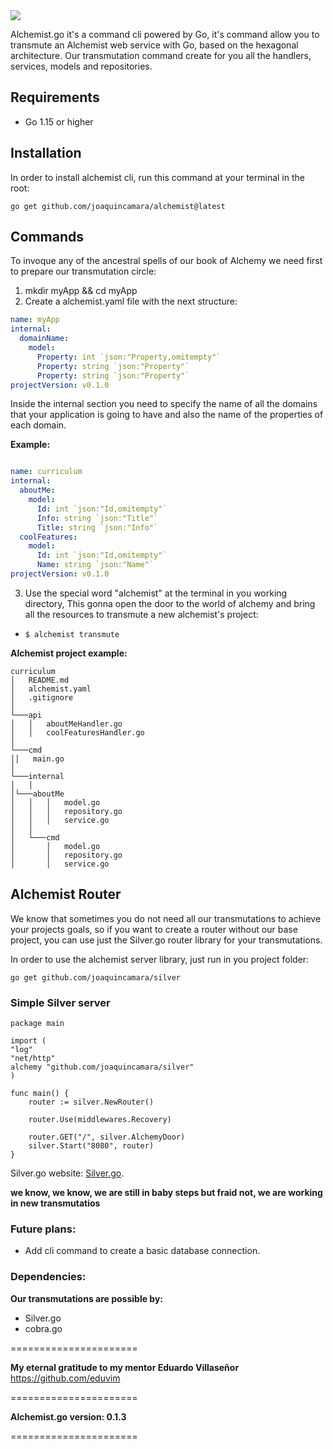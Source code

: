   <img  src="https://user-images.githubusercontent.com/26718123/94979651-96461b00-04e9-11eb-94d6-660af9663975.png">

Alchemist.go it's a command cli powered by Go, it's command allow you to transmute an Alchemist web service with Go, based on the hexagonal architecture. Our transmutation command create for you all the handlers, services, models and repositories.

## Requirements

- Go 1.15 or higher

## Installation

In order to install alchemist cli, run this command at your terminal in the root:

`go get github.com/joaquincamara/alchemist@latest`

## Commands

To invoque any of the ancestral spells of our book of Alchemy we need first to prepare our transmutation circle:

1. mkdir myApp && cd myApp
2. Create a alchemist.yaml file with the next structure:

```yaml
name: myApp
internal: 
  domainName: 
    model:
      Property: int `json:"Property,omitempty"`
      Property: string `json:"Property"`
      Property: string `json:"Property"`
projectVersion: v0.1.0
```

Inside the internal section you need to specify the name of all the domains that your application is going to have and also the name of the properties of each domain.

**Example:**

```yaml

name: curriculum
internal: 
  aboutMe: 
    model:
      Id: int `json:"Id,omitempty"`
      Info: string `json:"Title"`
      Title: string `json:"Info"`
  coolFeatures: 
    model: 
      Id: int `json:"Id,omitempty"`
      Name: string `json:"Name"`
projectVersion: v0.1.0
```
3. Use the special word "alchemist" at the terminal in you working directory, This gonna open the door to the world of alchemy and bring all the resources to transmute a new alchemist's project:

- `$ alchemist transmute`

**Alchemist project example:**

```
curriculum
│   README.md
│   alchemist.yaml    
│   .gitignore
│
└───api
│   │   aboutMeHandler.go
│   │   coolFeaturesHandler.go
│   
└───cmd
││   main.go
│
└───internal
│   │   
│└───aboutMe
│   │	│   model.go
│	│   │	repository.go
│	│   │	service.go
│	│
│	└───cmd
│   	│   model.go
│	    │	repository.go
│	    │	service.go
```

## Alchemist Router

We know that sometimes you do not need all our transmutations to achieve your projects goals, so if you want to create a router without our base project, you can use just the Silver.go router library for your transmutations.

In order to use the alchemist server library, just run in you project folder:

`go get github.com/joaquincamara/silver`

### Simple Silver server

```golang
package main

import (
"log"
"net/http"
alchemy "github.com/joaquincamara/silver"
)

func main() {
	router := silver.NewRouter()

	router.Use(middlewares.Recovery)

	router.GET("/", silver.AlchemyDoor)
	silver.Start("8080", router)
}
```

Silver.go website: [Silver.go](https://github.com/joaquincamara/silver).

**we know, we know, we are still in baby steps but fraid not, we are working in new transmutatios**


### Future plans:

- Add cli command to create a basic database connection.


### Dependencies:

**Our transmutations are possible by:**

- Silver.go
- cobra.go

======================

**My eternal gratitude to my mentor Eduardo Villaseñor** https://github.com/eduvim

======================

**Alchemist.go version: 0.1.3**

======================
